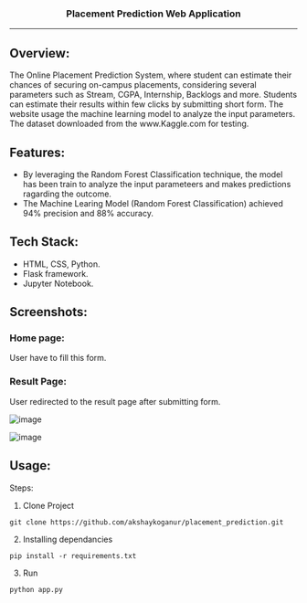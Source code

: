 <h3 align="center">Placement Prediction Web Application</h3>

---
## Overview:
<p>The Online Placement Prediction System, where student can estimate their chances of securing on-campus placements, considering several parameters such as Stream, CGPA, Internship, Backlogs and more. Students can estimate their results within few clicks by submitting short form. The website usage the machine learning model to analyze the input parameters. The dataset downloaded from the www.Kaggle.com for testing.
</p>

## Features:
- By leveraging the Random Forest Classification technique, the model has been train to analyze the input parameteers and makes predictions ragarding the outcome.
- The Machine Learing Model (Random Forest Classification) achieved 94% precision and 88% accuracy.

## Tech Stack:
- HTML, CSS, Python.
- Flask framework.
- Jupyter Notebook.

## Screenshots:
### Home page:
User have to fill this form.


### Result Page:
User redirected to the result page after submitting form.

![image](https://github.com/user-attachments/assets/709fdf10-40bb-4f18-8d3b-900aa0cdf93f)

![image](https://github.com/user-attachments/assets/94bd1eba-4ee8-42e8-97a9-10e7ecbf9033)






## Usage:
Steps:
1. Clone Project
```
git clone https://github.com/akshaykoganur/placement_prediction.git
```
2. Installing dependancies
```
pip install -r requirements.txt
```
3. Run
```
python app.py
```

